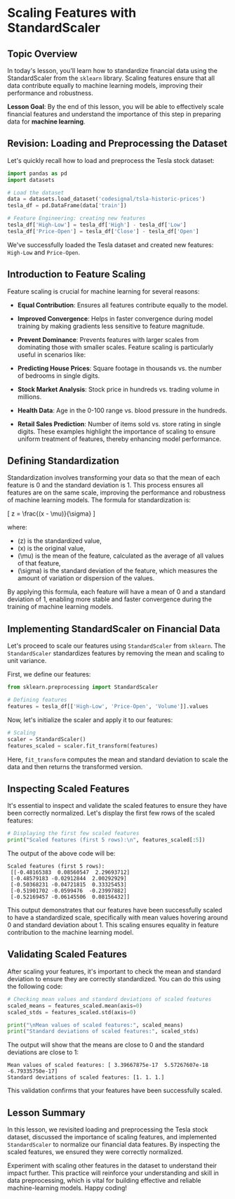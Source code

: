 # Scaling Features with StandardScaler

## Topic Overview
In today's lesson, you'll learn how to standardize financial data using the StandardScaler from the `sklearn` library. Scaling features ensure that all data contribute equally to machine learning models, improving their performance and robustness.

**Lesson Goal**: By the end of this lesson, you will be able to effectively scale financial features and understand the importance of this step in preparing data for **machine learning**.

## Revision: Loading and Preprocessing the Dataset
Let's quickly recall how to load and preprocess the Tesla stock dataset:

```Python
import pandas as pd
import datasets

# Load the dataset
data = datasets.load_dataset('codesignal/tsla-historic-prices')
tesla_df = pd.DataFrame(data['train'])

# Feature Engineering: creating new features
tesla_df['High-Low'] = tesla_df['High'] - tesla_df['Low']
tesla_df['Price-Open'] = tesla_df['Close'] - tesla_df['Open']
```
We've successfully loaded the Tesla dataset and created new features: `High-Low` and `Price-Open`.

## Introduction to Feature Scaling
Feature scaling is crucial for machine learning for several reasons:

* **Equal Contribution**: Ensures all features contribute equally to the model.
* **Improved Convergence**: Helps in faster convergence during model training by making gradients less sensitive to feature magnitude.
* **Prevent Dominance**: Prevents features with larger scales from dominating those with smaller scales.
Feature scaling is particularly useful in scenarios like:

* **Predicting House Prices**: Square footage in thousands vs. the number of bedrooms in single digits.
* **Stock Market Analysis**: Stock price in hundreds vs. trading volume in millions.
* **Health Data**: Age in the 0-100 range vs. blood pressure in the hundreds.
* **Retail Sales Prediction**: Number of items sold vs. store rating in single digits.
These examples highlight the importance of scaling to ensure uniform treatment of features, thereby enhancing model performance.

## Defining Standardization

Standardization involves transforming your data so that the mean of each feature is 0 and the standard deviation is 1. This process ensures all features are on the same scale, improving the performance and robustness of machine learning models. The formula for standardization is:

\[
z = \frac{(x - \mu)}{\sigma}
\]

where:

- \(z\) is the standardized value,
- \(x\) is the original value,
- \(\mu\) is the mean of the feature, calculated as the average of all values of that feature,
- \(\sigma\) is the standard deviation of the feature, which measures the amount of variation or dispersion of the values.

By applying this formula, each feature will have a mean of 0 and a standard deviation of 1, enabling more stable and faster convergence during the training of machine learning models.

## Implementing StandardScaler on Financial Data
Let's proceed to scale our features using `StandardScaler` from `sklearn`. The `StandardScaler` standardizes features by removing the mean and scaling to unit variance.

First, we define our features:

```Python
from sklearn.preprocessing import StandardScaler

# Defining features
features = tesla_df[['High-Low', 'Price-Open', 'Volume']].values
```
Now, let's initialize the scaler and apply it to our features:

```Python
# Scaling
scaler = StandardScaler()
features_scaled = scaler.fit_transform(features)
```
Here, `fit_transform` computes the mean and standard deviation to scale the data and then returns the transformed version.

## Inspecting Scaled Features
It's essential to inspect and validate the scaled features to ensure they have been correctly normalized. Let's display the first few rows of the scaled features:

```Python
# Displaying the first few scaled features
print("Scaled features (first 5 rows):\n", features_scaled[:5])
```
The output of the above code will be:

```
Scaled features (first 5 rows):
 [[-0.48165383  0.08560547  2.29693712]
 [-0.48579183 -0.02912844  2.00292929]
 [-0.50368231 -0.04721815  0.33325453]
 [-0.51901702 -0.0599476  -0.23997882]
 [-0.52169457 -0.06145506  0.08156432]]
```
This output demonstrates that our features have been successfully scaled to have a standardized scale, specifically with mean values hovering around 0 and standard deviation about 1. This scaling ensures equality in feature contribution to the machine learning model.

## Validating Scaled Features
After scaling your features, it's important to check the mean and standard deviation to ensure they are correctly standardized. You can do this using the following code:

```Python
# Checking mean values and standard deviations of scaled features
scaled_means = features_scaled.mean(axis=0)
scaled_stds = features_scaled.std(axis=0)

print("\nMean values of scaled features:", scaled_means)
print("Standard deviations of scaled features:", scaled_stds)
```
The output will show that the means are close to 0 and the standard deviations are close to 1:

```
Mean values of scaled features: [ 3.39667875e-17  5.57267607e-18 -6.79335750e-17]
Standard deviations of scaled features: [1. 1. 1.]
```
This validation confirms that your features have been successfully scaled.

## Lesson Summary
In this lesson, we revisited loading and preprocessing the Tesla stock dataset, discussed the importance of scaling features, and implemented `StandardScaler` to normalize our financial data features. By inspecting the scaled features, we ensured they were correctly normalized.

Experiment with scaling other features in the dataset to understand their impact further. This practice will reinforce your understanding and skill in data preprocessing, which is vital for building effective and reliable machine-learning models. Happy coding!
